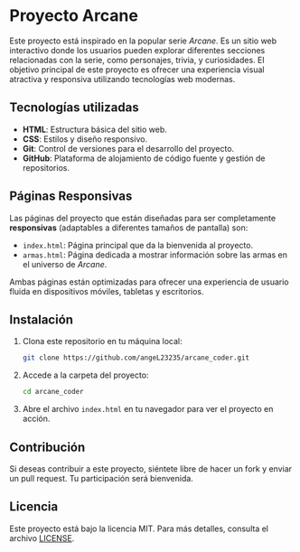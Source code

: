 # Proyecto Arcane

Este proyecto está inspirado en la popular serie *Arcane*. Es un sitio web interactivo donde los usuarios pueden explorar diferentes secciones relacionadas con la serie, como personajes, trivia, y curiosidades. El objetivo principal de este proyecto es ofrecer una experiencia visual atractiva y responsiva utilizando tecnologías web modernas.

## Tecnologías utilizadas

- **HTML**: Estructura básica del sitio web.
- **CSS**: Estilos y diseño responsivo.
- **Git**: Control de versiones para el desarrollo del proyecto.
- **GitHub**: Plataforma de alojamiento de código fuente y gestión de repositorios.

## Páginas Responsivas

Las páginas del proyecto que están diseñadas para ser completamente **responsivas** (adaptables a diferentes tamaños de pantalla) son:

- `index.html`: Página principal que da la bienvenida al proyecto.
- `armas.html`: Página dedicada a mostrar información sobre las armas en el universo de *Arcane*.

Ambas páginas están optimizadas para ofrecer una experiencia de usuario fluida en dispositivos móviles, tabletas y escritorios.

## Instalación

1. Clona este repositorio en tu máquina local:
    ```bash
    git clone https://github.com/angeL23235/arcane_coder.git
    ```

2. Accede a la carpeta del proyecto:
    ```bash
    cd arcane_coder
    ```

3. Abre el archivo `index.html` en tu navegador para ver el proyecto en acción.

## Contribución

Si deseas contribuir a este proyecto, siéntete libre de hacer un fork y enviar un pull request. Tu participación será bienvenida.

## Licencia

Este proyecto está bajo la licencia MIT. Para más detalles, consulta el archivo [LICENSE](LICENSE).

